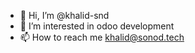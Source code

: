 - 👋 Hi, I’m @khalid-snd
- 👀 I’m interested in odoo development
- 📫 How to reach me khalid@sonod.tech

<!---
khalid-snd/khalid-snd is a ✨ special ✨ repository because its `README.md` (this file) appears on your GitHub profile.
You can click the Preview link to take a look at your changes.
--->
